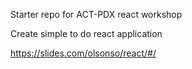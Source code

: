 Starter repo for ACT-PDX react workshop

Create simple to do react application


https://slides.com/olsonso/react/#/
